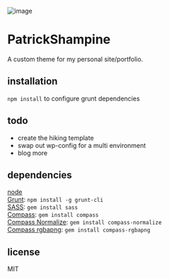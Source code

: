 ![image](https://patrickshampine.com/wp-content/themes/shampine/img/patrickshampine-logo-mobile.png)

PatrickShampine
==============

A custom theme for my personal site/portfolio.

## installation

`npm install` to configure grunt dependencies

## todo

- create the hiking template  
- swap out wp-config for a multi environment  
- blog more  

## dependencies
[node](http://nodejs.org)  
[Grunt](http://gruntjs.com): `npm install -g grunt-cli`  
[SASS](http://sass-lang.com/): `gem install sass`  
[Compass](http://compass-style.org/): `gem install compass`  
[Compass Normalize](https://github.com/ksmandersen/compass-normalize): `gem install compass-normalize`  
[Compass rgbapng](https://github.com/aaronrussell/compass-rgbapng): `gem install compass-rgbapng`  

## license

MIT